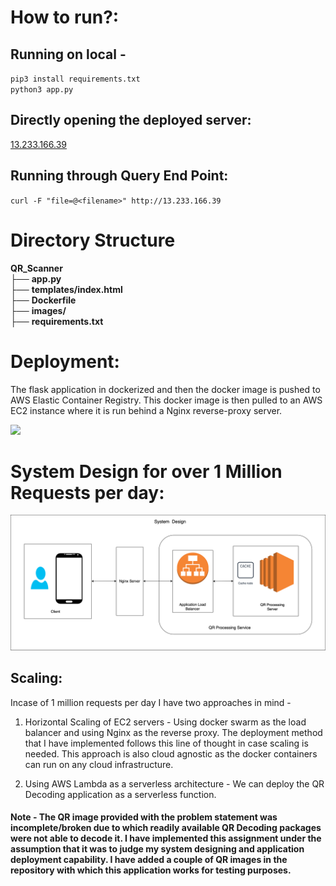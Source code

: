 # How to run?:

## Running on local -

`pip3 install requirements.txt` <br>
`python3 app.py`

## Directly opening the deployed server:

<a href="http://13.233.166.39">13.233.166.39</a>

## Running through Query End Point:

`curl -F "file=@<filename>" http://13.233.166.39`

# Directory Structure

**QR_Scanner** <br>
├── **app.py** <br>
├── **templates/index.html** <br>
├── **Dockerfile** <br>
├── **images/** <br>
├── **requirements.txt** <br>

# Deployment:
The flask application in dockerized and then the docker image is pushed to AWS Elastic Container Registry. 
This docker image is then pulled to an AWS EC2 instance where it is run behind a Nginx reverse-proxy server. 

<img src="./Currennt-Design.png">

# System Design for over 1 Million Requests per day:

<img src="./QRScanner.png">

## Scaling:

Incase of 1 million requests per day I have two approaches in mind - 

1. Horizontal Scaling of EC2 servers - Using docker swarm as the load balancer and using Nginx as the reverse proxy. The deployment method that I have implemented follows this line of thought in case scaling is needed. This approach is also cloud agnostic as the docker containers can run on any cloud infrastructure.

2. Using AWS Lambda as a serverless architecture - We can deploy the QR Decoding application as a serverless function.



#### Note - The QR image provided with the problem statement was incomplete/broken due to which readily available QR Decoding packages were not able to decode it. I have implemented this assignment under the assumption that it was to judge my system designing and application deployment capability. I have added a couple of QR images in the repository with which this application works for testing purposes.  
